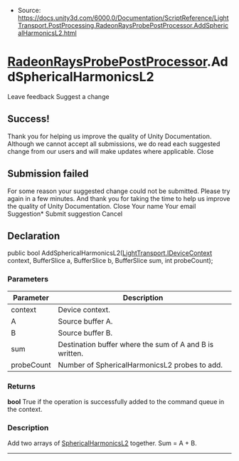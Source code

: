 * Source: https://docs.unity3d.com/6000.0/Documentation/ScriptReference/LightTransport.PostProcessing.RadeonRaysProbePostProcessor.AddSphericalHarmonicsL2.html

#  [RadeonRaysProbePostProcessor](https://docs.unity3d.com/6000.0/Documentation/ScriptReference/LightTransport.PostProcessing.RadeonRaysProbePostProcessor.html).AddSphericalHarmonicsL2
Leave feedback
Suggest a change
## Success!
Thank you for helping us improve the quality of Unity Documentation. Although we cannot accept all submissions, we do read each suggested change from our users and will make updates where applicable.
Close
## Submission failed
For some reason your suggested change could not be submitted. Please <a>try again</a> in a few minutes. And thank you for taking the time to help us improve the quality of Unity Documentation.
Close
Your name Your email Suggestion* Submit suggestion
Cancel
## Declaration
public bool AddSphericalHarmonicsL2([LightTransport.IDeviceContext](https://docs.unity3d.com/6000.0/Documentation/ScriptReference/LightTransport.IDeviceContext.html) context, BufferSlice<SphericalHarmonicsL2> a, BufferSlice<SphericalHarmonicsL2> b, BufferSlice<SphericalHarmonicsL2> sum, int probeCount); 
### Parameters
Parameter | Description  
---|---  
context | Device context.  
A | Source buffer A.  
B | Source buffer B.  
sum | Destination buffer where the sum of A and B is written.  
probeCount | Number of SphericalHarmonicsL2 probes to add.  
### Returns
**bool** True if the operation is successfully added to the command queue in the context. 
### Description
Add two arrays of [SphericalHarmonicsL2](https://docs.unity3d.com/6000.0/Documentation/ScriptReference/Rendering.SphericalHarmonicsL2.html) together.
Sum = A + B.
* * *
